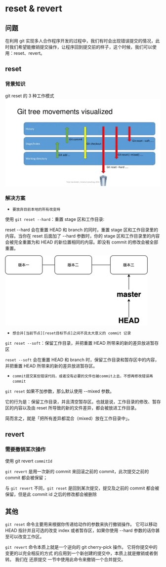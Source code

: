 # reset & revert

## 问题

在利用 git 实现多人合作程序开发的过程中，我们有时会出现错误提交的情况，此时我们希望能撤销提交操作，让程序回到提交前的样子，这个时候，我们可以使用：reset、revert。


## reset

### 背景知识

git reset 的 3 种工作模式
![](../images/git/reset.png)

### 解决方案

- `要放弃目前本地的所有改变時`

使用 `git reset --hard`：重置 stage 区和工作目录:

reset --hard 会在重置 HEAD 和 branch 的同时，重置 stage 区和工作目录里的内容。当你在 reset 后面加了 --hard 参数时，你的 stage 区和工作目录里的内容会被完全重置为和 HEAD 的新位置相同的内容。即没有 commit 的修改会被全部重置。

![](../images/git/resetbefore.png)

- `想合并[当前节点][reset目标节点]之间不具太大意义的 commit 记录`

`git reset --soft`：保留工作目录，并把重置 HEAD 所带来的新的差异放进暂存区

`reset --soft` 会在重置 HEAD 和 branch 时，保留工作目录和暂存区中的内容，并把重置 HEAD 所带来的新的差异放进暂存区。

- `commit提交某些错误代码，或者没有必要的文件也被commit上去，不想再修改错误再commit`

`git reset` 如果不加参数，那么默认使用 --mixed 参数。

它的行为是：保留工作目录，并且清空暂存区。也就是说，工作目录的修改、暂存区的内容以及由 reset 所导致的新的文件差异，都会被放进工作目录。

简而言之，就是「把所有差异都混合（mixed）放在工作目录中」。

## revert

### 需要撤销某次操作

使用 git revert `commitId`

`git revert` 是用一次新的 commit 来回滚之前的 commit，此次提交之前的 commit 都会被保留；

与 `git revert` 不同，`git reset` 是回到某次提交，提交及之前的 commit 都会被保留，但是此 commit id 之后的修改都会被删除

## 其他

`git reset` 命令主要用来根据你传递给动作的参数来执行撤销操作。 它可以移动 HEAD 指针并且可选的改变
index 或者暂存区，如果你使用 --hard 参数的话你甚至可以改变工作区。

`git revert` 命令本质上就是一个逆向的 git cherry-pick 操作。 它将你提交中的变更的以完全相反的方式
的应用到一个新创建的提交中，本质上就是撤销或者倒转。 我们在 还原提交 一节中使用此命令来撤销一个合并提交。

